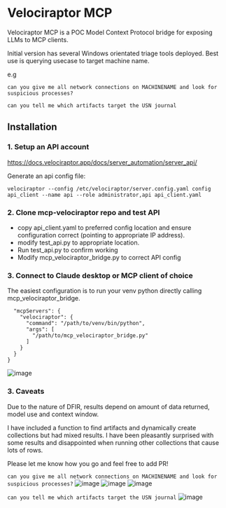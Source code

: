 # Velociraptor MCP
Velociraptor MCP is a POC Model Context Protocol bridge for exposing LLMs to MCP clients.

Initial version has several Windows orientated triage tools deployed. Best use is querying usecase to target machine name.

e.g 

`can you give me all network connections on MACHINENAME and look for suspicious processes?`

`can you tell me which artifacts target the USN journal`




## Installation
### 1. Setup an API account
https://docs.velociraptor.app/docs/server_automation/server_api/

Generate an api config file:

`velociraptor --config /etc/velociraptor/server.config.yaml config api_client --name api --role administrator,api api_client.yaml`

### 2. Clone mcp-velociraptor repo and test API 

- copy api_client.yaml to preferred config location and ensure configuration correct (pointing to appropriate IP address).
- modify test_api.py to appropriate location.
- Run test_api.py to confirm working
- Modify mcp_velociraptor_bridge.py to correct API config

### 3. Connect to Claude desktop or MCP client of choice

The easiest configuration is to run your venv python directly calling mcp_velociraptor_bridge.
```{
  "mcpServers": {
    "velociraptor": {
      "command": "/path/to/venv/bin/python",
      "args": [
        "/path/to/mcp_velociraptor_bridge.py"
      ]
    }
  }
}
```

![image](https://github.com/user-attachments/assets/3e810f03-ca74-4757-b5dc-89d4e8f8aef6)


### 3. Caveats

Due to the nature of DFIR, results depend on amount of data returned, model use and context window.

I have included a function to find artifacts and dynamically create collections but had mixed results.
I have been pleasantly surprised with some results and disappointed when running other collections that cause lots of rows.

Please let me know how you go and feel free to add PR!


`can you give me all network connections on MACHINENAME and look for suspicious processes?`
<img alt="image" src="https://github.com/user-attachments/assets/cc19ccde-f8fa-40d5-8b4d-82215777dc6b" />
<img alt="image" src="https://github.com/user-attachments/assets/734ce6d0-6c66-49cf-a0f7-8236f7435be3" />
<img alt="image" src="https://github.com/user-attachments/assets/b6593321-1089-4f00-8011-5ef08cf80d88" />

`can you tell me which artifacts target the USN journal`
<img alt="image" src="https://github.com/user-attachments/assets/b9f93b1c-4a08-437d-b25a-ff82bdd2ab8c" />

